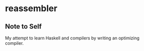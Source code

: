 # reassembler

## Note to Self

My attempt to learn Haskell and compilers by writing an optimizing compiler.
